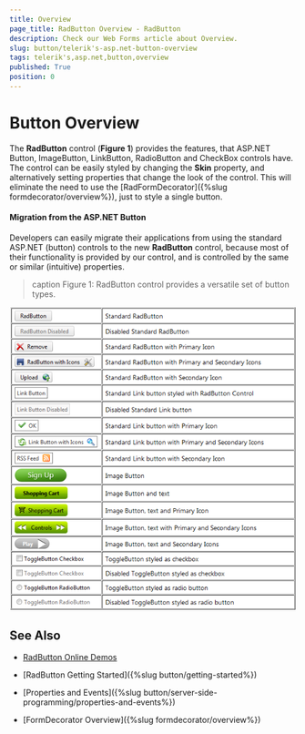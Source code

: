 ```yaml
---
title: Overview
page_title: RadButton Overview - RadButton
description: Check our Web Forms article about Overview.
slug: button/telerik's-asp.net-button-overview
tags: telerik's,asp.net,button,overview
published: True
position: 0
---
```


# Button Overview

The **RadButton** control (**Figure 1**) provides the features, that ASP.NET Button, ImageButton, LinkButton, RadioButton and CheckBox controls have. The control can be easily styled by changing the **Skin** property, and alternatively setting properties that change the look of the control. This will eliminate the need to use the [RadFormDecorator]({%slug formdecorator/overview%}), just to style a single button. 

#### Migration from the ASP.NET Button
Developers can easily migrate their applications from using the standard ASP.NET (button) controls to the new **RadButton** control, because most of their functionality is provided by our control, and is controlled by the same or similar (intuitive) properties.

>caption Figure 1: RadButton control provides a versatile set of button types.

![RadButton](images/radbuttons.png)

## See Also

 * [RadButton Online Demos](https://demos.telerik.com/aspnet-ajax/button/examples/overview/defaultcs.aspx)
 
 * [RadButton Getting Started]({%slug button/getting-started%})
 
 * [Properties and Events]({%slug button/server-side-programming/properties-and-events%})
 
 * [FormDecorator Overview]({%slug formdecorator/overview%})
